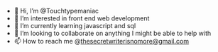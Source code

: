 - 👋 Hi, I’m @Touchtypemaniac
- 👀 I’m interested in front end web development
- 🌱 I’m currently learning javascript and sql 
- 💞️ I’m looking to collaborate on anything I might be able to help with  
- 📫 How to reach me @thesecretwriterisnomore@gmail.com 

<!---
Touchtypemaniac/Touchtypemaniac is a ✨ special ✨ repository because its `README.md` (this file) appears on your GitHub profile.
You can click the Preview link to take a look at your changes.
--->
